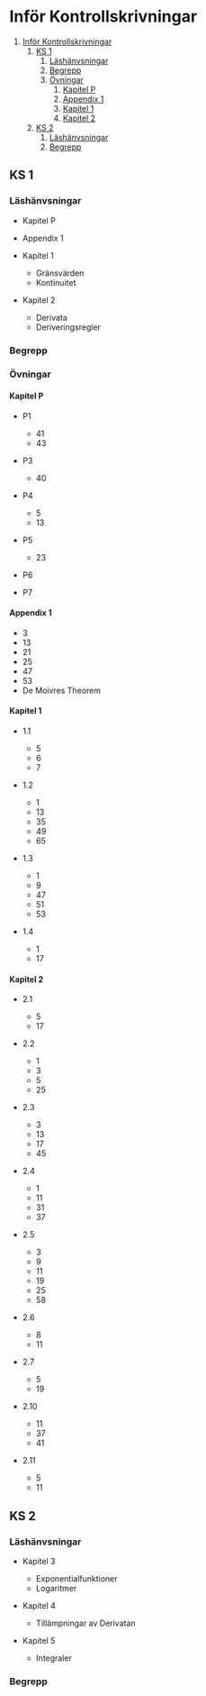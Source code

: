 # Inför Kontrollskrivningar

<!-- TOC depthFrom:1 depthTo:6 withLinks:1 updateOnSave:1 orderedList:1 -->

1. [Inför Kontrollskrivningar](#inför-kontrollskrivningar)
	1. [KS 1](#ks-1)
		1. [Läshänvsningar](#läshänvsningar)
		2. [Begrepp](#begrepp)
		3. [Övningar](#övningar)
			1. [Kapitel P](#kapitel-p)
			2. [Appendix 1](#appendix-1)
			3. [Kapitel 1](#kapitel-1)
			4. [Kapitel 2](#kapitel-2)
	2. [KS 2](#ks-2)
		1. [Läshänvsningar](#läshänvsningar)
		2. [Begrepp](#begrepp)

<!-- /TOC -->

## KS 1

### Läshänvsningar

- Kapitel P
- Appendix 1

- Kapitel 1

  - Gränsvärden
  - Kontinuitet

- Kapitel 2

  - Derivata
  - Deriveringsregler

### Begrepp

### Övningar

#### Kapitel P

- P1

  - 41
  - 43

- P3

  - 40

- P4

  - 5
  - 13

- P5

  - 23

- P6

- P7

#### Appendix 1

- 3
- 13
- 21
- 25
- 47
- 53
- De Moivres Theorem

#### Kapitel 1

- 1.1

  - 5
  - 6
  - 7

- 1.2

  - 1
  - 13
  - 35
  - 49
  - 65

- 1.3

  - 1
  - 9
  - 47
  - 51
  - 53

- 1.4

  - 1
  - 17

#### Kapitel 2

- 2.1

  - 5
  - 17

- 2.2

  - 1
  - 3
  - 5
  - 25

- 2.3

  - 3
  - 13
  - 17
  - 45

- 2.4

  - 1
  - 11
  - 31
  - 37

- 2.5

  - 3
  - 9
  - 11
  - 19
  - 25
  - 58

- 2.6

  - 8
  - 11

- 2.7

  - 5
  - 19

- 2.10

  - 11
  - 37
  - 41

- 2.11

  - 5
  - 11

## KS 2

### Läshänvsningar

* Kapitel 3
  * Exponentialfunktioner
  * Logaritmer

* Kapitel 4
  * Tillämpningar av Derivatan

* Kapitel 5
  * Integraler

### Begrepp
